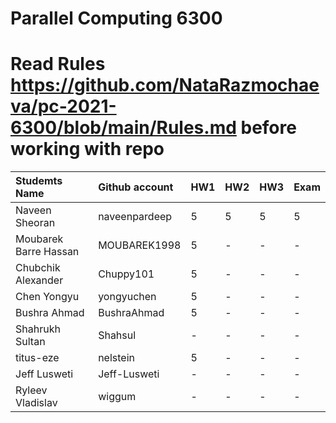 # Parallel Computing 6300

# Read Rules https://github.com/NataRazmochaeva/pc-2021-6300/blob/main/Rules.md before working with repo

|Studemts Name         | Github account| HW1 | HW2 | HW3 | Exam|
|:---------------------|:--------------|:----|:----|:----|:----|
|Naveen Sheoran        | naveenpardeep |5    |5    |5    |5    |
|Moubarek Barre Hassan | MOUBAREK1998  |5    |-    |-    |-    |
|Chubchik Alexander    | Chuppy101     |5    |-    |-    |-    |
|Chen Yongyu           | yongyuchen    |5    |-    |-    |-    |
|Bushra Ahmad          | BushraAhmad   |5    |-    |-    |-    |
|Shahrukh Sultan       | Shahsul       |-    |-    |-    |-    |
|titus-eze             | nelstein      |5    |-    |-    |-    |
|Jeff Lusweti          | Jeff-Lusweti  |-    |-    |-    |-    |
|Ryleev Vladislav      | wiggum        |-    |-    |-    |-    |
